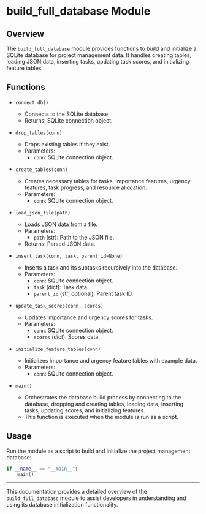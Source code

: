 # build_full_database Module

## Overview
The `build_full_database` module provides functions to build and initialize a SQLite database for project management data. It handles creating tables, loading JSON data, inserting tasks, updating task scores, and initializing feature tables.

## Functions

- `connect_db()`
  - Connects to the SQLite database.
  - Returns: SQLite connection object.

- `drop_tables(conn)`
  - Drops existing tables if they exist.
  - Parameters:
    - `conn`: SQLite connection object.

- `create_tables(conn)`
  - Creates necessary tables for tasks, importance features, urgency features, task progress, and resource allocation.
  - Parameters:
    - `conn`: SQLite connection object.

- `load_json_file(path)`
  - Loads JSON data from a file.
  - Parameters:
    - `path` (str): Path to the JSON file.
  - Returns: Parsed JSON data.

- `insert_task(conn, task, parent_id=None)`
  - Inserts a task and its subtasks recursively into the database.
  - Parameters:
    - `conn`: SQLite connection object.
    - `task` (dict): Task data.
    - `parent_id` (str, optional): Parent task ID.

- `update_task_scores(conn, scores)`
  - Updates importance and urgency scores for tasks.
  - Parameters:
    - `conn`: SQLite connection object.
    - `scores` (dict): Scores data.

- `initialize_feature_tables(conn)`
  - Initializes importance and urgency feature tables with example data.
  - Parameters:
    - `conn`: SQLite connection object.

- `main()`
  - Orchestrates the database build process by connecting to the database, dropping and creating tables, loading data, inserting tasks, updating scores, and initializing features.
  - This function is executed when the module is run as a script.

## Usage
Run the module as a script to build and initialize the project management database:

```python
if __name__ == "__main__":
    main()
```

---

This documentation provides a detailed overview of the `build_full_database` module to assist developers in understanding and using its database initialization functionality.
